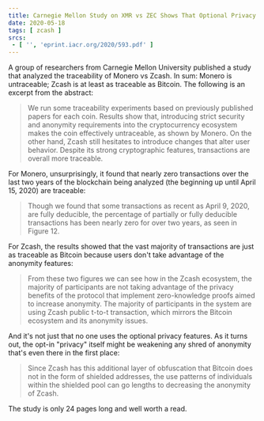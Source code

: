 ```yaml
---
title: Carnegie Mellon Study on XMR vs ZEC Shows That Optional Privacy Is a Fundamental Flaw
date: 2020-05-18
tags: [ zcash ]
srcs:
 - [ '', 'eprint.iacr.org/2020/593.pdf' ]
---
```


A group of researchers from Carnegie Mellon University published a study that
analyzed the traceability of Monero vs Zcash. In sum: Monero is untraceable;
Zcash is at least as traceable as Bitcoin. The following is an excerpt from the
abstract:

> We run some traceability experiments based on previously published papers for
> each coin. Results show that, introducing strict security and anonymity
> requirements into the cryptocurrency ecosystem makes the coin effectively
> untraceable, as shown by Monero. On the other hand, Zcash still hesitates to
> introduce changes that alter user behavior. Despite its strong cryptographic
> features, transactions are overall more traceable.

For Monero, unsurprisingly, it found that nearly zero transactions over the
last two years of the blockchain being analyzed (the beginning up until April
15, 2020) are traceable:

> Though we found that some transactions as recent as April 9, 2020, are fully
> deducible, the percentage of partially or fully deducible transactions has
> been nearly zero for over two years, as seen in Figure 12.

For Zcash, the results showed that the vast majority of transactions are just
as traceable as Bitcoin because users don't take advantage of the anonymity
features:

> From these two figures we can see how in the Zcash ecosystem, the majority of
> participants are not taking advantage of the privacy benefits of the protocol
> that implement zero-knowledge proofs aimed to increase anonymity. The
> majority of participants in the system are using Zcash public t-to-t
> transaction, which mirrors the Bitcoin ecosystem and its anonymity issues.

And it's not just that no one uses the optional privacy features. As it turns
out, the opt-in "privacy" itself might be weakening any shred of anonymity
that's even there in the first place:

> Since Zcash has this additional layer of obfuscation that Bitcoin does not in
> the form of shielded addresses, the use patterns of individuals within the
> shielded pool can go lengths to decreasing the anonymity of Zcash.

The study is only 24 pages long and well worth a read.
